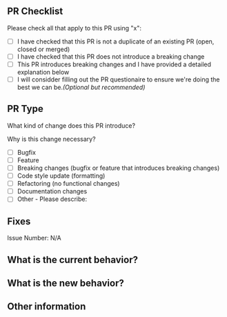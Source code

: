 ## PR Checklist
Please check all that apply to this PR using "x":

- [ ] I have checked that this PR is not a duplicate of an existing PR (open, closed or merged)
- [ ] I have checked that this PR does not introduce a breaking change
- [ ] This PR introduces breaking changes and I have provided a detailed explanation below
- [ ] I will considder filling out the PR questionaire to ensure we're doing the best we can be.*(Optional but recommended)*
<!-- This is the link to the questionaire http://bit.ly/lbry-pr-questionaire -->

## PR Type
What kind of change does this PR introduce?

Why is this change necessary?

<!-- Please check all that apply to this PR using "x". -->

- [ ] Bugfix
- [ ] Feature
- [ ] Breaking changes (bugfix or feature that introduces breaking changes)
- [ ] Code style update (formatting)
- [ ] Refactoring (no functional changes)
- [ ] Documentation changes
- [ ] Other - Please describe:

## Fixes

Issue Number: N/A


## What is the current behavior?


## What is the new behavior?


## Other information


<!-- If this PR contains a breaking change, please describe the impact and solution strategy for existing applications below. -->
